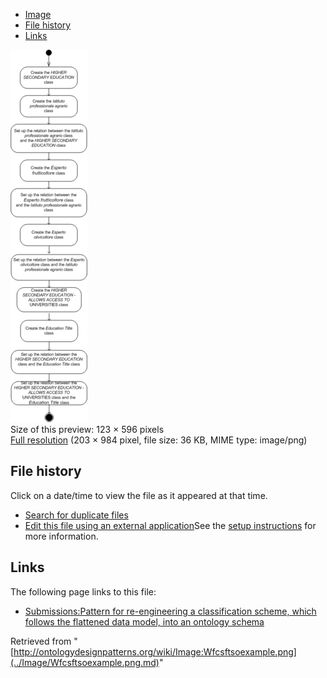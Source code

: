 * [Image](../Image/Wfcsftsoexample.png.md#file)
* [File history](../Image/Wfcsftsoexample.png.md#filehistory)
* [Links](../Image/Wfcsftsoexample.png.md#filelinks)

[![Image:Wfcsftsoexample.png](../images/thumb/2/27/Wfcsftsoexample.png/123px-Wfcsftsoexample.png)](../images/2/27/Wfcsftsoexample.png)  
Size of this preview: 123 × 596 pixels  
[Full resolution](../images/2/27/Wfcsftsoexample.png)‎ (203 × 984 pixel, file size: 36 KB, MIME type: image/png)

## File history

Click on a date/time to view the file as it appeared at that time.



  
* [Search for duplicate files](http://ontologydesignpatterns.org/wiki/Special:FileDuplicateSearch/Wfcsftsoexample.png "Special:FileDuplicateSearch/Wfcsftsoexample.png")
* [Edit this file using an external application](http://ontologydesignpatterns.org/wiki/index.php?title=Image:Wfcsftsoexample.png&action=edit&externaledit=true&mode=file "Image:Wfcsftsoexample.png")See the [setup instructions](http://www.mediawiki.org/wiki/Manual:External_editors "http://www.mediawiki.org/wiki/Manual:External_editors") for more information.

## Links



The following page links to this file:


* [Submissions:Pattern for re-engineering a classification scheme, which follows the flattened data model, into an ontology schema](../Submissions/Pattern_for_re-engineering_a_classification_scheme,_which_follows_the_flattened_data_model,_into_an_ontology_schema.md "Submissions:Pattern for re-engineering a classification scheme, which follows the flattened data model, into an ontology schema")


Retrieved from "[http://ontologydesignpatterns.org/wiki/Image:Wfcsftsoexample.png](../Image/Wfcsftsoexample.png.md)"